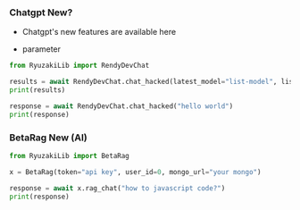 ### Chatgpt New?
* Chatgpt's new features are available here
- parameter

```python
from RyuzakiLib import RendyDevChat

results = await RendyDevChat.chat_hacked(latest_model="list-model", list_model_all=True)
print(results)

response = await RendyDevChat.chat_hacked("hello world")
print(response)
```
### BetaRag New (AI)
```python
from RyuzakiLib import BetaRag

x = BetaRag(token="api key", user_id=0, mongo_url="your mongo")

response = await x.rag_chat("how to javascript code?")
print(response)
```
